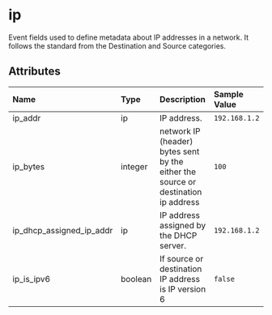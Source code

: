 # ip

Event fields used to define metadata about IP addresses in a network. It follows the standard from the Destination and Source categories.

## Attributes

| Name | Type | Description | Sample Value |
|:---|:---|:---|:---|
 | ip_addr | ip | IP address. | ```192.168.1.2``` |
 | ip_bytes | integer | network IP (header) bytes sent by the either the source or destination ip address | ```100``` |
 | ip_dhcp_assigned_ip_addr | ip | IP address assigned by the DHCP server. | ```192.168.1.2``` |
 | ip_is_ipv6 | boolean | If source or destination IP address is IP version 6 | ```false``` |
